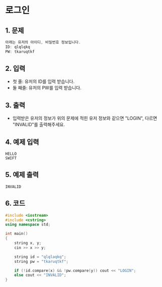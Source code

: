 # 로그인

## 1. 문제
```c++
아래는 유저의 아이디, 비밀번호 정보입니다.
ID: qlqlqkq
PW: tkaruqtkf
```

## 2. 입력
- 첫 줄: 유저의 ID를 입력 받습니다.
- 둘 째줄: 유저의 PW를 입력 받습니다.

## 3. 출력
-  입력받은 유저의 정보가 위의 문제에 적힌 유저 정보와 같으면 "LOGIN", 다르면 "INVALID"를 출력해주세요.

## 4. 예제 입력
```
HELLO
SWIFT
```

## 5. 예제 출력
```
INVALID
```

## 6. 코드
```c++
#include <iostream>
#include <cstring>
using namespace std;

int main()
{
    string x, y;
    cin >> x >> y;

    string id = "qlqlaqkq";
    string pw = "tkaruqtkf";

    if (!id.compare(x) && !pw.compare(y)) cout << "LOGIN";
    else cout << "INVALID"; 
}
```
